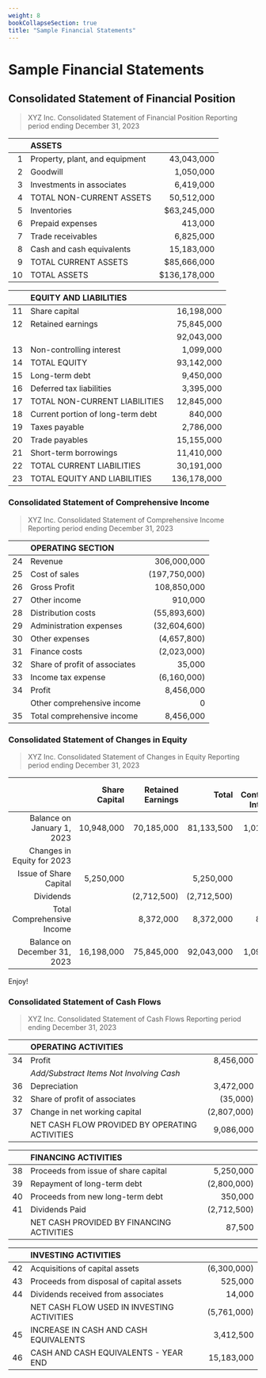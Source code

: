 ```yaml
---
weight: 8
bookCollapseSection: true
title: "Sample Financial Statements"
---
```



# Sample Financial Statements

## Consolidated Statement of Financial Position

> XYZ Inc.
> Consolidated Statement of Financial Position
> Reporting period ending December 31, 2023

|    | ASSETS                         |                                          |
|---:|:-------------------------------|-----------------------------------------:|
|  1 | Property, plant, and equipment |                               43,043,000 |
|  2 | Goodwill                       |                                1,050,000 |
|  3 | Investments in associates      |                                6,419,000 |
|  4 | TOTAL NON-CURRENT ASSETS       |                               50,512,000 |
|  5 | Inventories                    |  <span class="single">$63,245,000</span> |
|  6 | Prepaid expenses               |                                  413,000 |
|  7 | Trade receivables              |                                6,825,000 |
|  8 | Cash and cash equivalents      |                               15,183,000 |
|  9 | TOTAL CURRENT ASSETS           |  <span class="single">$85,666,000</span> |
| 10 | TOTAL ASSETS                   | <span class="double">$136,178,000</span> |

|    | EQUITY AND LIABILITIES            |                                         |
|---:|:----------------------------------|----------------------------------------:|
| 11 | Share capital                     |                              16,198,000 |
| 12 | Retained earnings                 |                              75,845,000 |
|    |                                   |  <span class="single">92,043,000</span> |
| 13 | Non-controlling interest          |                               1,099,000 |
| 14 | TOTAL EQUITY                      |  <span class="single">93,142,000</span> |
| 15 | Long-term debt                    |                               9,450,000 |
| 16 | Deferred tax liabilities          |                               3,395,000 |
| 17 | TOTAL NON-CURRENT LIABILITIES     |  <span class="single">12,845,000</span> |
| 18 | Current portion of long-term debt |                                 840,000 |
| 19 | Taxes payable                     |                               2,786,000 |
| 20 | Trade payables                    |                              15,155,000 |
| 21 | Short-term borrowings             |                              11,410,000 |
| 22 | TOTAL CURRENT LIABILITIES         |  <span class="single">30,191,000</span> |
| 23 | TOTAL EQUITY AND LIABILITIES      | <span class="double">136,178,000</span> |


### Consolidated Statement of Comprehensive Income

> XYZ Inc.
> Consolidated Statement of Comprehensive Income
> Reporting period ending December 31, 2023


|    | OPERATING SECTION                           |                                         |
|---:|:--------------------------------------------|----------------------------------------:|
| 24 | Revenue                                     |                             306,000,000 |
| 25 | Cost of sales                               |                           (197,750,000) |
| 26 | Gross Profit                                | <span class="single">108,850,000</span> |
| 27 | Other income                                |                                 910,000 |
| 28 | Distribution costs                          |                            (55,893,600) |
| 29 | Administration expenses                     |                            (32,604,600) |
| 30 | Other expenses                              |                             (4,657,800) |
| 31 | Finance costs                               |                             (2,023,000) |
| 32 | Share of profit of associates               |                                  35,000 |
| 33 | Income tax expense                          |                             (6,160,000) |
| 34 | Profit                                      |   <span class="single">8,456,000</span> |
|    | Other comprehensive income                  |                                       0 |
| 35 | Total comprehensive income                  |  <span class="double">8,456,000</span>  |

### Consolidated Statement of Changes in Equity

> XYZ Inc.
> Consolidated Statement of Changes in Equity
> Reporting period ending December 31, 2023


|                              | Share Capital | Retained Earnings |       Total | Non-Controlling Interests |                           Total Equity |
|-----------------------------:|--------------:|------------------:|------------:|--------------------------:|---------------------------------------:|
|   Balance on January 1, 2023 |    10,948,000 |        70,185,000 |  81,133,500 |                 1,015,000 |                             82,148,500 |
|   Changes in Equity for 2023 |               |                   |             |                           |                                        |
|       Issue of Share Capital |     5,250,000 |                   |   5,250,000 |                           |                              5,250,000 |
|                    Dividends |               |       (2,712,500) | (2,712,500) |                           |                            (2,712,500) |
|   Total Comprehensive Income |               |         8,372,000 |   8,372,000 |                    84,000 |                              8,456,000 |
| Balance on December 31, 2023 |    16,198,000 |        75,845,000 |  92,043,000 |                 1,099,000 | <span class="double">93,142,000</span> |

Enjoy!

### Consolidated Statement of Cash Flows

> XYZ Inc.
> Consolidated Statement of Cash Flows
> Reporting period ending December 31, 2023


|    | OPERATING ACTIVITIES                           |                                       |
|---:|:-----------------------------------------------|--------------------------------------:|
| 34 | Profit                                         |                             8,456,000 |
|    | *Add/Substract Items Not Involving Cash*       |                                       |
| 36 | Depreciation                                   |                             3,472,000 |
| 32 | Share of profit of associates                  |                              (35,000) |
| 37 | Change in net working capital                  |                           (2,807,000) |
|    | NET CASH FLOW PROVIDED BY OPERATING ACTIVITIES | <span class="single">9,086,000</span> |

|    | FINANCING ACTIVITIES                      |                                      |
|---:|:------------------------------------------|-------------------------------------:|
| 38 | Proceeds from issue of share capital      |                            5,250,000 |
| 39 | Repayment of long-term debt               |                          (2,800,000) |
| 40 | Proceeds from new long-term debt          |                              350,000 |
| 41 | Dividends Paid                            |                          (2,712,500) |
|    | NET CASH PROVIDED BY FINANCING ACTIVITIES | <span class="single">87,500</single> |

|    | INVESTING ACTIVITIES                       |                                         |
|---:|:-------------------------------------------|----------------------------------------:|
| 42 | Acquisitions of capital assets             |                             (6,300,000) |
| 43 | Proceeds from disposal of capital assets   |                                 525,000 |
| 44 | Dividends received from associates         |                                  14,000 |
|    | NET CASH FLOW USED IN INVESTING ACTIVITIES | <span class="single">(5,761,000)</span> |
| 45 | INCREASE IN CASH AND CASH EQUIVALENTS      |                               3,412,500 |
| 46 | CASH AND CASH EQUIVALENTS - YEAR END       |                              15,183,000 |



